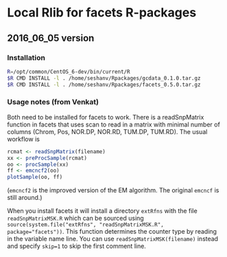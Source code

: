 # Local Rlib for facets R-packages
## 2016_06_05 version 

### Installation

```bash
R=/opt/common/CentOS_6-dev/bin/current/R
$R CMD INSTALL -l . /home/seshanv/Rpackages/gcdata_0.1.0.tar.gz
$R CMD INSTALL -l . /home/seshanv/Rpackages/facets_0.5.0.tar.gz
```

### Usage notes (from Venkat)

Both need to be installed for facets to work. There is a readSnpMatrix function in facets that uses scan to read in a matrix with minimal number of columns (Chrom, Pos, NOR.DP, NOR.RD, TUM.DP, TUM.RD). The usual workflow is
 
```R
rcmat <- readSnpMatrix(filename)
xx <- preProcSample(rcmat)
oo <- procSample(xx)
ff <- emcncf2(oo)
plotSample(oo, ff)
``` 

(`emcncf2` is the improved version of the EM algorithm. The original `emcncf` is still around.)
 
When you install facets it will install a directory `extRfns` with the file `readSnpMatrixMSK.R` which can be sourced using `source(system.file("extRfns", "readSnpMatrixMSK.R", package="facets"))`. This function determines the counter type by reading in the variable name line. You can use `readSnpMatrixMSK(filename)` instead and specify `skip=1` to skip the first comment line.


